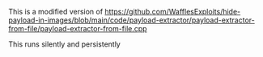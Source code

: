 This is a modified version of 
https://github.com/WafflesExploits/hide-payload-in-images/blob/main/code/payload-extractor/payload-extractor-from-file/payload-extractor-from-file.cpp

This runs silently and persistently 
